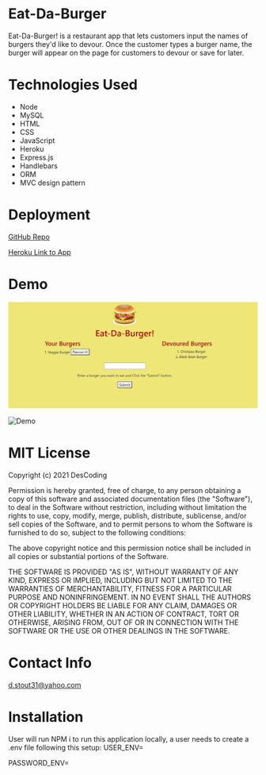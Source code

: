 # Eat-Da-Burger

Eat-Da-Burger! is a restaurant app that lets customers input the names of burgers they'd like to devour.  Once the customer types a burger name, the burger will appear on the page for customers to devour or save for later.

# Technologies Used

  * Node
  * MySQL
  * HTML
  * CSS
  * JavaScript
  * Heroku
  * Express.js
  * Handlebars
  * ORM
  * MVC design pattern


# Deployment

[GitHub Repo](https://github.com/DesCoding/burger)

[Heroku Link to App](https://mysterious-escarpment-22917.herokuapp.com/) 

# Demo

![Demo](public/assets/demo.png)

![Demo](public/assets/EatDaBurger.gif)

# MIT License

Copyright (c) 2021 DesCoding

Permission is hereby granted, free of charge, to any person obtaining a copy
of this software and associated documentation files (the "Software"), to deal
in the Software without restriction, including without limitation the rights
to use, copy, modify, merge, publish, distribute, sublicense, and/or sell
copies of the Software, and to permit persons to whom the Software is
furnished to do so, subject to the following conditions:

The above copyright notice and this permission notice shall be included in all
copies or substantial portions of the Software.

THE SOFTWARE IS PROVIDED "AS IS", WITHOUT WARRANTY OF ANY KIND, EXPRESS OR
IMPLIED, INCLUDING BUT NOT LIMITED TO THE WARRANTIES OF MERCHANTABILITY,
FITNESS FOR A PARTICULAR PURPOSE AND NONINFRINGEMENT. IN NO EVENT SHALL THE
AUTHORS OR COPYRIGHT HOLDERS BE LIABLE FOR ANY CLAIM, DAMAGES OR OTHER
LIABILITY, WHETHER IN AN ACTION OF CONTRACT, TORT OR OTHERWISE, ARISING FROM,
OUT OF OR IN CONNECTION WITH THE SOFTWARE OR THE USE OR OTHER DEALINGS IN THE
SOFTWARE.

# Contact Info

d.stout31@yahoo.com

# Installation

User will run NPM i 
to run this application locally, a user needs to create a .env file following this setup:
USER_ENV=<username of mysql workbench>

PASSWORD_ENV=<password to mysql workbench>